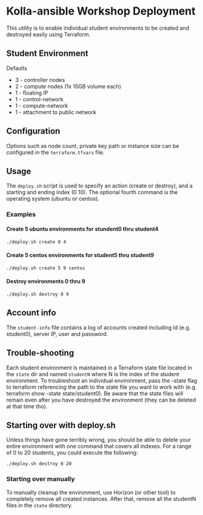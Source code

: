 # Kolla-ansible Workshop Deployment

This utility is to enable individual student environments to be created and destroyed easily using Terraform.

## Student Environment

Defaults  

  * 3 - controller nodes
  * 2 - compute nodes (1x 15GB volume each)
  * 1 - floating IP
  * 1 - control-network
  * 1 - compute-network
  * 1 - attachment to public network

## Configuration

Options such as node count, private key path or instance size can be configured in the `terraform.tfvars` file.

## Usage

The `deploy.sh` script is used to specify an action (create or destroy), and a starting and ending index (0 10). 
The optional fourth command is the operating system (ubuntu or centos).

### Examples

#### Create 5 ubuntu environments for stundent0 thru student4

```
./deploy.sh create 0 4
```

#### Create 5 centos environments for student5 thru student9
```
./deploy.sh create 5 9 centos
```

#### Destroy environments 0 thru 9
```
./deploy.sh destroy 0 9
```

## Account info

The `student-info` file contains a log of accounts created including Id (e.g. student0), server IP, user and password.

## Trouble-shooting

Each student environment is maintained in a Terraform state file located in the `state` dir and named `studentN` where N 
is the index of the student environment. To troubleshoot an individual environment, pass the -state flag to terraform 
referencing the path to the state file you want to work with (e.g. terraform show -state state/student0).  Be aware that 
the state files will remain even after you have destroyed the environment (they can be deleted at that time tho).

## Starting over with deploy.sh

Unless things have gone terribly wrong, you should be able to delete your entire environment with one command that covers 
all indexes. For a range of 0 to 20 students, you could execute the following:
```
./deploy.sh destroy 0 20
``` 

### Starting over manually

To manually cleanup the environment, use Horizon (or other tool) to completely remove all created instances. 
After that, remove all the studentN files in the `state` directory.
